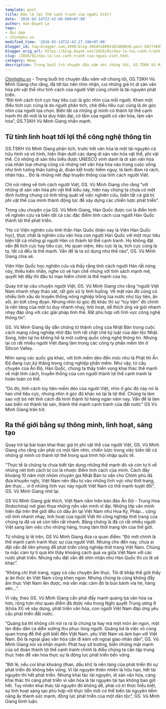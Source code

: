 ```yaml
---
template: post
title: Đâu là lợi thế cạnh tranh của người Việt?
date: '2016-02-14T22:42:00.000+07:00'
author: Van-Duyet Le
tags:
- đọc báo
- chinhphu.vn
modified_time: '2016-02-14T22:42:27.186+07:00'
blogger_id: tag:blogger.com,1999:blog-3454518094181460838.post-6877104584529331015
blogger_orig_url: https://blog.duyet.net/2016/02/dau-la-loi-canh-tranh-cua-nguoi-viet.html
slug: /2016/02/dau-la-loi-canh-tranh-cua-nguoi-viet.html
category: News
description: Trong buổi trò chuyện đầu năm với chúng tôi, GS.TSKH Vũ Minh Giang cho rằng, đã tới lúc nên nhìn nhận, coi những giá trị di sản văn hóa phi vật thể như tính cách của người Việt cũng chính là tài nguyên phát triển.    
---
```


[Chinhphu.vn](http://chinhphu.vn/) - Trong buổi trò chuyện đầu năm với chúng tôi, GS.TSKH Vũ Minh Giang cho rằng, đã tới lúc nên nhìn nhận, coi những giá trị di sản văn hóa phi vật thể như tính cách của người Việt cũng chính là tài nguyên phát triển.    
“Bởi tính cách tích cực hay tiêu cực là góc nhìn của mỗi người. Khen một điều tích cực cũng là do người phân tích, chê điều tiêu cực cũng là do góc nhìn của người lựa chọn. Biến tất cả những gì mình có thành lợi thế cạnh tranh thì đó mới là tư duy hiện đại, có tầm của người có văn hóa, làm văn hóa”, GS.TSKH Vũ Minh Giang nhấn mạnh.

## Từ tính linh hoạt tới lợi thế công nghệ thông tin ##
GS.TSKH Vũ Minh Giang phân tích, trước hết văn hóa là một tài nguyên cả hữu hình và vô hình, hiện thân dưới các dạng di sản văn hóa vật thể, phi vật thể. Có những di sản tiêu biểu được UNESCO vinh danh là di sản văn hóa của nhân loại nhưng cũng có những nét văn hóa hòa vào trong cuộc sống như tình tương thân tương ái, đoàn kết trước hiểm nguy, lá lành đùm rá rách, nhân hậu… Đó là những nét đẹp truyền thống của tính cách người Việt.

Chỉ nói riêng về tính cách người Việt, GS. Vũ Minh Giang cho rằng “với những di sản văn hóa phi vật thể kiểu này, hiện nay chúng ta chưa có một định hướng chung có tính tổng quát về việc nghiên cứu, biến tất cả giá trị phi vật thể của mình thành động lực để xây dựng các chiến lược phát triển”.

Trong câu chuyện của GS. Vũ Minh Giang, Hàn Quốc được coi là điển hình về nghiên cứu và biến tất cả các đặc điểm tính cách của người Hàn Quốc thành lợi thế phát triển.

“Họ có Viện nghiên cứu tinh thần Hàn Quốc (hiện nay là Viện Hàn Quốc học), thực chất là nghiên cứu văn hóa con người Hàn Quốc với một mục tiêu biến tất cả những gì người Hàn có thành lợi thế cạnh tranh. Họ không đặt vấn đề tích cực hay tiêu cực. Họ quan niệm, tiêu cực là ta, tích cực cũng là ta, tất cả đều là thế mạnh. Vấn đề là ta sử dụng như thế nào”, GS. Vũ Minh Giang chia sẻ.

Viện Hàn Quốc học nghiên cứu và thấy rằng tính cách người Hàn rất nóng nảy, thiếu kiên nhẫn, nghe có vẻ hạn chế nhưng với tính sách mạnh mẽ, quyết liệt đấy thì đầu tư mạo hiểm chính là thế mạnh của họ.

Quay trở lại câu chuyện người Việt, GS. Vũ Minh Giang cho rằng “người Việt Nam nhanh nhạy tháo vát, rất giỏi xử lý tình huống. Về mặt nào đó cũng có nhiều tính xấu do truyền thống nông nghiệp trồng lúa nước như tùy tiện, ăn xổi, ăn bớt công đoạn. Nhưng nhìn từ góc độ khác thì sự “tùy tiện” đó chính là nền tảng của một tư duy nhanh nhạy, linh hoạt, dễ thích ứng và giỏi nhanh nhạy đáp ứng với các giải pháp tình thế. Rất phù hợp với lĩnh vực công nghệ thông tin”.

GS. Vũ Minh Giang lấy dẫn chứng từ thành công của Nhật Bản trong cuộc cách mạng công nghiệp nhờ đặc tính rất chặt chẽ kỷ luật của dân tộc Nhật. Song, hiện tại họ không hề là một cường quốc công nghệ thông tin. Nhưng lại có rất nhiều người Việt đang làm trong các công ty phần mềm lớn ở Silicon Valley.

Nhìn sang các quốc gia khác, với tính mềm dẻo đến mức như là Phật thì Ấn Độ đang cực kỳ thắng trong công nghiệp phần mềm. Như vậy, từ câu chuyện của Ấn Độ, Hàn Quốc, chúng ta thấy triển vọng khai thác thế mạnh về mặt tính cách, truyền thống của con người thành lợi thế cạnh tranh là hoàn toàn có thể.

“Do đó, tính cách tùy tiện-mềm dẻo của người Việt, nhìn ở góc độ này nó là han chế tiêu cực, nhưng nhìn ở góc độ khác nó lại là lợi thế. Chúng ta làm sao vứt bỏ nét tính cách đã hình thành từ hàng ngàn năm nay. Vấn đề là làm sao biến nó thành tài sản, thành thế mạnh cạnh tranh của đất nước” GS Vũ Minh Giang trăn trở.

## Ra thế giới bằng sự thông minh, linh hoạt, sáng tạo ##

Quay trở lại bài toán khai thác giá trị phi vật thể của người Việt, GS. Vũ Minh Giang cho rằng cần phải có một tầm nhìn, chiến lược trong việc biến tất cả những gì mình có thành lợi thế trong quá trình hội nhập quốc tế.

“Thực tế là chúng ta chưa biết tận dụng những thế mạnh đó và còn tự ti về những nét tính cách bị coi là nhược điểm tính cách của mình. Cách đây khoảng 10 năm một nhóm chuyên gia Nhật Bản tư vấn cho Chính phủ đã đưa khuyến nghị, Việt Nam nên đầu tư vào những lĩnh vực như thời trang, ẩm thực... vì ở những lĩnh vực này người Việt Nam có thế mạnh tuyệt đối”, GS. Vũ Minh Giang nhớ lại.

GS Vũ Minh Giang giải thích, Việt Nam nằm trên bán đảo Ấn Độ - Trung Hoa (Indochina) nơi giao thoa những nền văn minh vĩ đại. Những lớp văn minh hiện đại trên thế giới đều có dấu ấn tại Việt Nam như Hoa Kỳ, Pháp… cộng với tính nhanh nhạy, linh hoạt của người Việt thì công nghiệp thời trang của chúng ta đã và sẽ còn tiến rất nhanh. Bằng chứng là đã có rất nhiều người Việt sang làm việc cho những hãng, trung tâm thời trang lớn của thế giới.

Từ những lý lẽ trên, GS Vũ Minh Giang đưa ra quan điểm: “Đó mới chính là thế mạnh cạnh tranh thực sự của người Việt. Nhưng cho đến nay, chưa ai đặt vấn đề tiên phong để phát triển công nghiệp thời trang Việt Nam. Chúng ta mặc cảm tự ti quá khi thấy khoảng cách quá xa giữa Việt Nam với các nước phát triển. Nhưng nếu đặt vấn đề nhìn nhận như Hàn Quốc thì có lẽ sẽ khác”.

“Không chỉ thời trang, ngay cả câu chuyện ẩm thực. Tôi đi khắp thế giới thấy ai ăn thức ăn Việt Nam cũng khen ngon. Nhưng chúng ta cũng không đẩy ẩm thực Việt Nam lên được, mà vẫn mặc cảm đó là bún bánh vỉa hè, hàng xén…”.

Vì vậy, theo GS. Vũ Minh Giang cần phải đẩy mạnh quảng bá văn hóa xa hơn, rộng hơn như quan điểm đã được nêu trong Nghị quyết Trung ương 9 (khóa XI) về xây dựng, phát triển văn hóa, con người Việt Nam đáp ứng yêu cầu phát triển đất nước.

“Quảng bá thì không chỉ nói ra rả là chúng ta hay mà một món ăn ngon, một làn điệu dân ca diễn xướng thu phục lòng người. Quảng bá là việc vô cùng quan trọng để thế giới biết đến Việt Nam, yêu Việt Nam và làm bạn với Việt Nam. Đó là ngoại giao văn hóa cần đi kèm với ngoại giao nhân dân”, GS. Vũ Minh Giang nói và nhấn mạnh: Phát huy sở trường, biến những mặt mạnh của sở đoản thành lợi thế cạnh tranh chính là điều chúng ta cần tập trung thực hiện để văn hóa thực sự là động lực phát triển bền vững.

“Bởi lẽ, nếu coi khai khoáng (than, dầu khí) là nền tảng của phát triển thì sự phát triển đó không bền vững. Vì tài nguyên thiên nhiên là hữu hạn, hết tài nguyên thì hết phát triển. Nhưng khai tác tài nguyên, di sản văn hóa, càng khai thác thì càng phát triển vì văn hóa là tài nguyên tái tạo không bao giờ hết. Tuy nhiên khai thác tài nguyên đó không dễ, phải có tri thức hiểu biết, sự linh hoạt sáng tạo phù hợp với thực tiễn mới có thể biến tài nguyên tiềm năng ấy thành sức mạnh, động lực phát triển của một dân tộc”, GS. Vũ Minh Giang bình luận.
